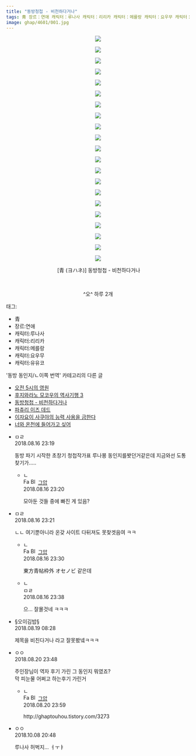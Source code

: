 ```yaml
---
title: "동방청첩 - 비천하다거나"
tags: 青 장르：연애 캐릭터：루나사 캐릭터：리리카 캐릭터：메를랑 캐릭터：요우무 캐릭터：유유코 ヨハネ 동방_동인지／ㄴ이쪽_번역
image: ghap/4601/001.jpg
---
```

<div class="article">
<p style="text-align: center; clear: none; float: none;"><img src="{{ site.nasurl }}/ghap/4601/001.jpg"/></p>
<p style="text-align: center; clear: none; float: none;"><img src="{{ site.nasurl }}/ghap/4601/002.jpg"/></p>
<p style="text-align: center; clear: none; float: none;"><img src="{{ site.nasurl }}/ghap/4601/003.jpg"/></p>
<p style="text-align: center; clear: none; float: none;"><img src="{{ site.nasurl }}/ghap/4601/004.jpg"/></p>
<p style="text-align: center; clear: none; float: none;"><img src="{{ site.nasurl }}/ghap/4601/005.jpg"/></p>
<p style="text-align: center; clear: none; float: none;"><img src="{{ site.nasurl }}/ghap/4601/006.jpg"/></p>
<p style="text-align: center; clear: none; float: none;"><img src="{{ site.nasurl }}/ghap/4601/007.jpg"/></p>
<p style="text-align: center; clear: none; float: none;"><img src="{{ site.nasurl }}/ghap/4601/008.jpg"/></p>
<p style="text-align: center; clear: none; float: none;"><img src="{{ site.nasurl }}/ghap/4601/009.jpg"/></p>
<p style="text-align: center; clear: none; float: none;"><img src="{{ site.nasurl }}/ghap/4601/010.jpg"/></p>
<p style="text-align: center; clear: none; float: none;"><img src="{{ site.nasurl }}/ghap/4601/011.jpg"/></p>
<p style="text-align: center; clear: none; float: none;"><img src="{{ site.nasurl }}/ghap/4601/012.jpg"/></p>
<p style="text-align: center; clear: none; float: none;"><img src="{{ site.nasurl }}/ghap/4601/013.jpg"/></p>
<p style="text-align: center; clear: none; float: none;"><img src="{{ site.nasurl }}/ghap/4601/014.jpg"/></p>
<p style="text-align: center; clear: none; float: none;"><img src="{{ site.nasurl }}/ghap/4601/015.jpg"/></p>
<p style="text-align: center; clear: none; float: none;"><img src="{{ site.nasurl }}/ghap/4601/016.jpg"/></p>
<p style="text-align: center; clear: none; float: none;"><img src="{{ site.nasurl }}/ghap/4601/017.jpg"/></p>
<p style="text-align: center; clear: none; float: none;"><img src="{{ site.nasurl }}/ghap/4601/018.jpg"/></p>
<p style="text-align: center; clear: none; float: none;"><img src="{{ site.nasurl }}/ghap/4601/019.jpg"/></p>
<p style="text-align: center; clear: none; float: none;"><img src="{{ site.nasurl }}/ghap/4601/020.jpg"/></p>
<p style="text-align: center; clear: none; float: none;"><img src="{{ site.nasurl }}/ghap/4601/021.jpg"/></p>
<p style="text-align: center; clear: none; float: none;"> [青 (ヨハネ)] 동방청첩 - 비천하다거나</p>
<p style="text-align: center; clear: none; float: none;"><br/></p>
<p style="text-align: center; clear: none; float: none;">^오^ 하루 2개</p>
</div><div class="tagTrail">
<p>태그: </p>
<ul>
<li>青</li>
<li>장르:연애</li>
<li>캐릭터:루나사</li>
<li>캐릭터:리리카</li>
<li>캐릭터:메를랑</li>
<li>캐릭터:요우무</li>
<li>캐릭터:유유코</li>
</ul>
</div><div class="another">
<p>'동방 동인지/ㄴ이쪽 번역' 카테고리의 다른 글</p>
<ul>
<li><a href="/2018-08-26-ghap_4610">오전 5시의 영원</a></li>
<li><a href="/2018-08-23-ghap_4607">후지와라노 모코우의 역사기행 3</a></li>
<li><a href="/2018-08-16-ghap_4601">동방청첩 - 비천하다거나</a></li>
<li><a href="/2018-08-16-ghap_4600">파츄리 이즈 데드</a></li>
<li><a href="/2018-08-03-ghap_4566">이자요이 사쿠야의 능력 사용을 금한다</a></li>
<li><a href="/2018-08-02-ghap_4563">너와 온천에 들어가고 싶어</a></li>
</ul>
</div><div class="cb_module cb_fluid">
<div class="cb_wrt cb_profile">
<div class="comment">
<ul>
<li class="cb_thumb_off" id="comment15310397">
<div class="cb_comment_area">
<div class="cb_info_area">
<div class="cb_section">
<span class="cb_nick_name">ㅁㄹ</span>
</div>
<div class="cb_section">
<span class="cb_date">2018.08.16 23:19 </span>
</div>
</div>
<div class="cb_dsc_comment">
<p class="cb_dsc">
											동방 파기 시작한 초창기 청첩작가표 루나묭 동인지를봣던거같은데 지금와선 도통 찾기가.....
										</p>
</div>
<ul>
<li class="cb_thumb_off" id="comment15310399">
<span class="cb_bu_subnode">ㄴ</span>
<div class="cb_comment_area">
<div class="cb_info_area">
<div class="cb_section">
<span class="cb_nick_name"><img alt="Favicon of https://ghaptouhou.tistory.com" height="16" onerror="this.onerror=null;this.parentNode.removeChild(this)" src="https://ghaptouhou.tistory.com/favicon.ico" width="16"/> <img alt="BlogIcon" height="16" onerror="this.parentNode.removeChild(this)" src="https://ghaptouhou.tistory.com/index.gif" width="16"/> <a href="https://ghaptouhou.tistory.com" onclick="return openLinkInNewWindow(this)"> 그압</a><span class="tistoryProfileLayerTrigger" onclick='TistoryProfile.show(event, this, {"title":"\uc800\uae30 \uc774\uac70 \ub098\uc911\uc5d0 \uc218\uc815 \uac00\ub2a5\ud558\ub098\uc694","url":"https:\/\/ghap.tistory.com","nickname":"\uadf8\uc555","items":[]}); return false;'></span></span>
</div>
<div class="cb_section">
<span class="cb_date">2018.08.16 23:20 </span>
</div>
</div>
<div class="cb_dsc_comment">
<p class="cb_dsc">
																모아둔 것들 중에 빠진 게 있음?
															</p>
</div>
</div>
</li>
</ul>
</div></li>
<li class="cb_thumb_off" id="comment15310401">
<div class="cb_comment_area">
<div class="cb_info_area">
<div class="cb_section">
<span class="cb_nick_name">ㅁㄹ</span>
</div>
<div class="cb_section">
<span class="cb_date">2018.08.16 23:21 </span>
</div>
</div>
<div class="cb_dsc_comment">
<p class="cb_dsc">
											ㄴㄴ 여기뿐아니라 온갖 사이트 다뒤져도 못찾겟음여 ㅋㅋ
										</p>
</div>
<ul>
<li class="cb_thumb_off" id="comment15310407">
<span class="cb_bu_subnode">ㄴ</span>
<div class="cb_comment_area">
<div class="cb_info_area">
<div class="cb_section">
<span class="cb_nick_name"><img alt="Favicon of https://ghaptouhou.tistory.com" height="16" onerror="this.onerror=null;this.parentNode.removeChild(this)" src="https://ghaptouhou.tistory.com/favicon.ico" width="16"/> <img alt="BlogIcon" height="16" onerror="this.parentNode.removeChild(this)" src="https://ghaptouhou.tistory.com/index.gif" width="16"/> <a href="https://ghaptouhou.tistory.com" onclick="return openLinkInNewWindow(this)"> 그압</a><span class="tistoryProfileLayerTrigger" onclick='TistoryProfile.show(event, this, {"title":"\uc800\uae30 \uc774\uac70 \ub098\uc911\uc5d0 \uc218\uc815 \uac00\ub2a5\ud558\ub098\uc694","url":"https:\/\/ghap.tistory.com","nickname":"\uadf8\uc555","items":[]}); return false;'></span></span>
</div>
<div class="cb_section">
<span class="cb_date">2018.08.16 23:30 </span>
</div>
</div>
<div class="cb_dsc_comment">
<p class="cb_dsc">
																東方青帖枠外 オセノビ 같은데
															</p>
</div>
</div>
</li>
<li class="cb_thumb_off" id="comment15310415">
<span class="cb_bu_subnode">ㄴ</span>
<div class="cb_comment_area">
<div class="cb_info_area">
<div class="cb_section">
<span class="cb_nick_name">ㅁㄹ</span>
</div>
<div class="cb_section">
<span class="cb_date">2018.08.16 23:38 </span>
</div>
</div>
<div class="cb_dsc_comment">
<p class="cb_dsc">
																으... 잘몰것네 ㅋㅋㅋ
															</p>
</div>
</div>
</li>
</ul>
</div></li>
<li class="cb_thumb_off" id="comment15311882">
<div class="cb_comment_area">
<div class="cb_info_area">
<div class="cb_section">
<span class="cb_nick_name">§오이김밥§</span>
</div>
<div class="cb_section">
<span class="cb_date">2018.08.19 08:28 </span>
</div>
</div>
<div class="cb_dsc_comment">
<p class="cb_dsc">
											제목을 비친다거나 라고 잘못봤넼ㅋㅋㅋ
										</p>
</div>
</div></li>
<li class="cb_thumb_off" id="comment15313111">
<div class="cb_comment_area">
<div class="cb_info_area">
<div class="cb_section">
<span class="cb_nick_name">ㅇㅇ</span>
</div>
<div class="cb_section">
<span class="cb_date">2018.08.20 23:48 </span>
</div>
</div>
<div class="cb_dsc_comment">
<p class="cb_dsc">
											주인장님이 역자 후기 가린 그 동인지 뭐였죠?<br/>
막 피눈물 어쩌고 하는후기 가린거
										</p>
</div>
<ul>
<li class="cb_thumb_off" id="comment15313129">
<span class="cb_bu_subnode">ㄴ</span>
<div class="cb_comment_area">
<div class="cb_info_area">
<div class="cb_section">
<span class="cb_nick_name"><img alt="Favicon of https://ghaptouhou.tistory.com" height="16" onerror="this.onerror=null;this.parentNode.removeChild(this)" src="https://ghaptouhou.tistory.com/favicon.ico" width="16"/> <img alt="BlogIcon" height="16" onerror="this.parentNode.removeChild(this)" src="https://ghaptouhou.tistory.com/index.gif" width="16"/> <a href="https://ghaptouhou.tistory.com" onclick="return openLinkInNewWindow(this)"> 그압</a><span class="tistoryProfileLayerTrigger" onclick='TistoryProfile.show(event, this, {"title":"\uc800\uae30 \uc774\uac70 \ub098\uc911\uc5d0 \uc218\uc815 \uac00\ub2a5\ud558\ub098\uc694","url":"https:\/\/ghap.tistory.com","nickname":"\uadf8\uc555","items":[]}); return false;'></span></span>
</div>
<div class="cb_section">
<span class="cb_date">2018.08.20 23:59 </span>
</div>
</div>
<div class="cb_dsc_comment">
<p class="cb_dsc">
																http://ghaptouhou.tistory.com/3273
															</p>
</div>
</div>
</li>
</ul>
</div></li>
<li class="cb_thumb_off" id="comment15348767">
<div class="cb_comment_area">
<div class="cb_info_area">
<div class="cb_section">
<span class="cb_nick_name">ㅇㅇ</span>
</div>
<div class="cb_section">
<span class="cb_date">2018.10.08 20:48 </span>
</div>
</div>
<div class="cb_dsc_comment">
<p class="cb_dsc">
											루나사 허벅지... ㅓㅜㅑ
										</p>
</div>
</div></li>
</ul>
</div>
</div><!-- commentList close -->
</div>